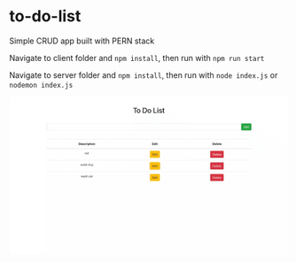 # to-do-list
Simple CRUD app built with PERN stack

Navigate to client folder and `npm install`, then run with `npm run start`

Navigate to server folder and `npm install`, then run with `node index.js` or `nodemon index.js`

![To Do List Image](https://github.com/luqmanzaceria/to-do-list/blob/main/todo_list.gif)
